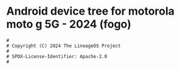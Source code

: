 # Android device tree for motorola moto g 5G - 2024 (fogo)

```
#
# Copyright (C) 2024 The LineageOS Project
#
# SPDX-License-Identifier: Apache-2.0
#
```
